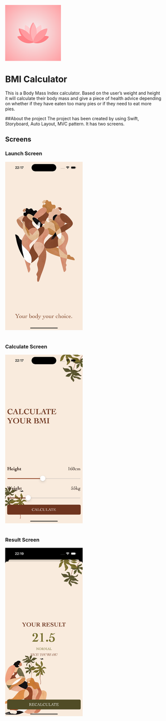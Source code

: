 ![App Banner](MyBMICalculator/Assets.xcassets/AppIcon.appiconset/180.png)


# BMI Calculator

This is a Body Mass Index calculator. Based on the user’s weight and height it will calculate their body mass and give a piece of health advice depending on whether if they have eaten too many pies or if they need to eat more pies.


##About the project 
The project has been created by using Swift, Storyboard, Auto Layout, MVC pattern. It has two screens.

## Screens

### Launch Screen
<img src="MyBMICalculator/Assets.xcassets/LaunchScreen.imageset/LaunchScreen.png" width="250" />
<br/><br/>

### Calculate Screen
<img src="MyBMICalculator/Assets.xcassets/CalculateScreen.imageset/CalculateScreen.png" width="250" />
<br/><br/>

### Result Screen
<img src="MyBMICalculator/Assets.xcassets/ResultScreen.imageset/ResultScreen.png" width="250" />
  
